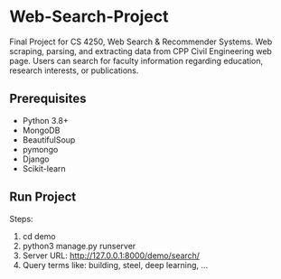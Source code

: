 # Web-Search-Project
Final Project for CS 4250, Web Search &amp; Recommender Systems. Web scraping, parsing, and extracting data from CPP Civil Engineering web page. Users can search for faculty information regarding education, research interests, or publications. 

## Prerequisites
- Python 3.8+
- MongoDB
- BeautifulSoup
- pymongo
- Django
- Scikit-learn

## Run Project
Steps:
1. cd demo
3. python3 manage.py runserver
4. Server URL: http://127.0.0.1:8000/demo/search/
5. Query terms like: building, steel, deep learning, ...
